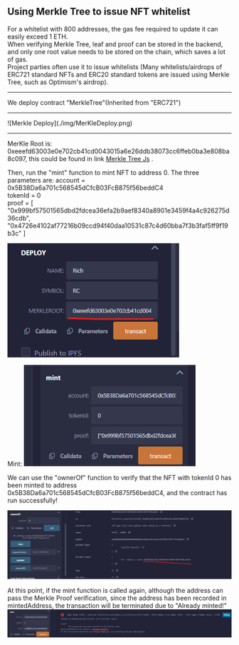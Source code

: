 ## Using Merkle Tree to issue NFT whitelist

For a whitelist with 800 addresses, the gas fee required to update it can easily exceed 1 ETH.<br>
When verifying Merkle Tree, leaf and proof can be stored in the backend, and only one root value needs to be stored on the chain, which saves a lot of gas.<br>
Project parties often use it to issue whitelists (Many whitelists/airdrops of ERC721 standard NFTs and ERC20 standard tokens are issued using Merkle Tree, such as Optimism's airdrop).
<hr>
We deploy contract "MerkleTree"(Inherited from "ERC721")<br>

<hr>
![Merkle Deploy](./img/MerKleDeploy.png)
<hr>

MerKle Root is: 0xeeefd63003e0e702cb41cd0043015a6e26ddb38073cc6ffeb0ba3e808ba8c097, this could be found in link [Merkle Tree Js](https://lab.miguelmota.com/merkletreejs/example/) .<br>

Then, run the "mint" function to mint NFT to address 0. The three parameters are:
account = 0x5B38Da6a701c568545dCfcB03FcB875f56beddC4<br>
tokenId = 0<br>
proof = [   "0x999bf57501565dbd2fdcea36efa2b9aef8340a8901e3459f4a4c926275d36cdb",   "0x4726e4102af77216b09ccd94f40daa10531c87c4d60bba7f3b3faf5ff9f19b3c" ]<br>

![Merkle Proof](https://github.com/wls503pl/Ether_Evolution_/blob/ee/MerKleTree/img/MerKleDeploy.png)

Mint:
![Mint](https://github.com/wls503pl/Ether_Evolution_/blob/ee/MerKleTree/img/mint.png)

We can use the "ownerOf" function to verify that the NFT with tokenId 0 has been minted to address 0x5B38Da6a701c568545dCfcB03FcB875f56beddC4, and the contract has run successfully!

![OwnerOfToken0](https://github.com/wls503pl/Ether_Evolution_/blob/ee/MerKleTree/img/ownerOfToken0.png)

At this point, if the mint function is called again, although the address can pass the Merkle Proof verification, since the address has been recorded in mintedAddress, the transaction will be terminated due to "Already minted!"
![Already Mint](https://github.com/wls503pl/Ether_Evolution_/blob/ee/MerKleTree/img/AlreadyMint.png)
